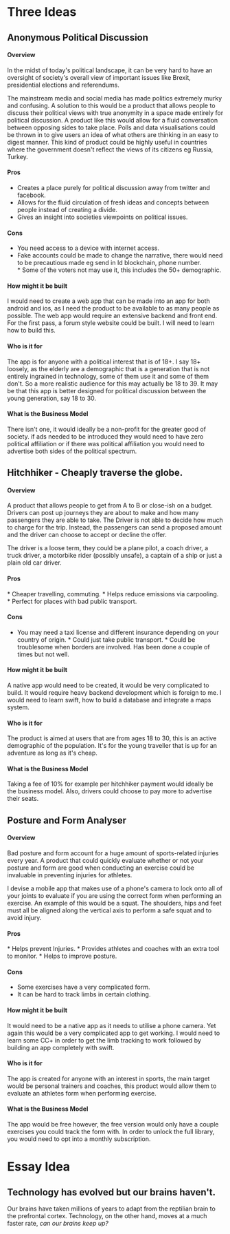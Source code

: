 
# Three Ideas

## Anonymous Political Discussion

#### Overview

In the midst of today's political landscape, it can be very hard to have an oversight of society's overall view of important issues like Brexit, presidential elections and referendums.

The mainstream media and social media has made politics extremely murky and confusing. A solution to this would be a product that allows people to discuss their political views with true anonymity in a space made entirely for political discussion. A product like this would allow for a fluid conversation between opposing sides to take place. Polls and data visualisations could be thrown in to give users an idea of what others are thinking in an easy to digest manner. This kind of product could be highly useful in countries where the government doesn't reflect the views of its citizens eg Russia, Turkey.

#### Pros

* Creates a place purely for political discussion away from twitter and facebook.
* Allows for the fluid circulation of fresh ideas and concepts between people instead of creating a divide.
* Gives an insight into societies viewpoints on political issues.

#### Cons

* You need access to a device with internet access.
* Fake accounts could be made to change the narrative, there would need to be precautious made eg send in Id blockchain, phone number.
* Some of the voters not may use it, this includes the 50+ demographic.

#### How might it be built

I would need to create a web app that can be made into an app for both android and ios, as I need the product to be available to as many people as possible. The web app would require an extensive backend and front end. For the first pass, a forum style website could be built. I will need to learn how to build this.

#### Who is it for

The app is for anyone with a political interest that is of 18+. I say 18+ loosely, as the elderly are a demographic that is a generation that is not entirely ingrained in technology, some of them use it and some of them don't.  So a more realistic audience for this may actually be 18 to 39. It may be that this app is better designed for political discussion between the young generation, say 18 to 30.

#### What is the Business Model

There isn't one, it would ideally be a non-profit for the greater good of society. if ads needed to be introduced they would need to have zero political affiliation or if there was political affiliation you would need to advertise both sides of the political spectrum.

## Hitchhiker - Cheaply traverse the globe.

#### Overview

A product that allows people to get from A to B or close-ish on a budget. Drivers can post up journeys they are about to make and how many passengers they are able to take. The Driver is not able to decide how much to charge for the trip.  Instead, the passengers can send a proposed amount and the driver can choose to accept or decline the offer.

The driver is a loose term, they could be a plane pilot, a coach driver, a truck driver, a motorbike rider (possibly unsafe), a captain of a ship or just a plain old car driver.

#### Pros

* Cheaper travelling, commuting.
* Helps reduce emissions via carpooling.
* Perfect for places with bad public transport.

#### Cons

* You may need a taxi license and different insurance depending on your country of origin.
* Could just take public transport.
* Could be troublesome when borders are involved.
Has been done a couple of times but not well.

#### How might it be built

A native app would need to be created, it would be very complicated to build. It would require heavy backend development which is foreign to me. I would need to learn swift, how to build a database and integrate a maps system.

#### Who is it for

The product is aimed at users that are from ages 18 to 30, this is an active demographic of the population. It's for the young traveller that is up for an adventure as long as it's cheap.

#### What is the Business Model

Taking a fee of 10% for example per hitchhiker payment would ideally be the business model. Also, drivers could choose to pay more to advertise their seats.

## Posture and Form Analyser

#### Overview

Bad posture and form account for a huge amount of sports-related injuries every year. A product that could quickly evaluate whether or not your posture and form are good when conducting an exercise could be invaluable in preventing injuries for athletes.

I devise a mobile app that makes use of a phone's camera to lock onto all of your joints to evaluate if you are using the correct form when performing an exercise. An example of this would be a squat. The shoulders, hips and feet must all be aligned along the vertical axis to perform a safe squat and to avoid injury.

#### Pros

* Helps prevent Injuries.
* Provides athletes and coaches with an extra tool to monitor.
* Helps to improve posture.

#### Cons

* Some exercises have a very complicated form.
* It can be hard to track limbs in certain clothing.

#### How might it be built

It would need to be a native app as it needs to utilise a phone camera. Yet again this would be a very complicated app to get working. I would need to learn some CC+ in order to get the limb tracking to work followed by building an app completely with swift.

#### Who is it for

The app is created for anyone with an interest in sports, the main target would be personal trainers and coaches, this product would allow them to evaluate an athletes form when performing exercise.  

#### What is the Business Model

The app would be free however, the free version would only have a couple exercises you could track the form with. In order to unlock the full library, you would need to opt into a monthly subscription.

# Essay Idea

## Technology has evolved but our brains haven't.

Our brains have taken millions of years to adapt from the reptilian brain to the prefrontal cortex. Technology, on the other hand, moves at a much faster rate, *can our brains keep up?*
